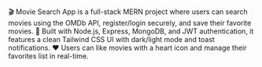 🎬 Movie Search App is a full-stack MERN project where users can search movies using the OMDb API, register/login securely, and save their favorite movies.
🔐 Built with Node.js, Express, MongoDB, and JWT authentication, it features a clean Tailwind CSS UI with dark/light mode and toast notifications.
❤️ Users can like movies with a heart icon and manage their favorites list in real-time.

